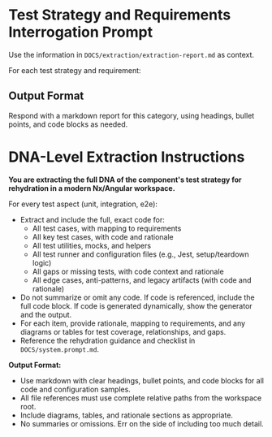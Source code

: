
# Test Strategy and Requirements Interrogation Prompt

Use the information in `DOCS/extraction/extraction-report.md` as context.

For each test strategy and requirement:

## Output Format
Respond with a markdown report for this category, using headings, bullet points, and code blocks as needed.

# DNA-Level Extraction Instructions

**You are extracting the full DNA of the component's test strategy for rehydration in a modern Nx/Angular workspace.**



For every test aspect (unit, integration, e2e):
- Extract and include the full, exact code for:
	- All test cases, with mapping to requirements
	- All key test cases, with code and rationale
	- All test utilities, mocks, and helpers
	- All test runner and configuration files (e.g., Jest, setup/teardown logic)
	- All gaps or missing tests, with code context and rationale
	- All edge cases, anti-patterns, and legacy artifacts (with code and rationale)
- Do not summarize or omit any code. If code is referenced, include the full code block. If code is generated dynamically, show the generator and the output.
- For each item, provide rationale, mapping to requirements, and any diagrams or tables for test coverage, relationships, and gaps.
- Reference the rehydration guidance and checklist in `DOCS/system.prompt.md`.

**Output Format:**
- Use markdown with clear headings, bullet points, and code blocks for all code and configuration samples.
- All file references must use complete relative paths from the workspace root.
- Include diagrams, tables, and rationale sections as appropriate.
- No summaries or omissions. Err on the side of including too much detail.
